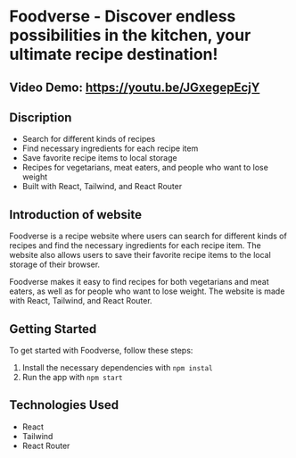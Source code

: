 # Foodverse - Discover endless possibilities in the kitchen, your ultimate recipe destination!

## Video Demo:  <https://youtu.be/JGxegepEcjY>

## Discription
- Search for different kinds of recipes
- Find necessary ingredients for each recipe item
- Save favorite recipe items to local storage
- Recipes for vegetarians, meat eaters, and people who want to lose weight
- Built with React, Tailwind, and React Router

## Introduction of website
Foodverse is a recipe website where users can search for different kinds of recipes and find the necessary ingredients for each recipe item. The website also allows users to save their favorite recipe items to the local storage of their browser.

Foodverse makes it easy to find recipes for both vegetarians and meat eaters, as well as for people who want to lose weight. The website is made with React, Tailwind, and React Router.


## Getting Started

To get started with Foodverse, follow these steps:

1. Install the necessary dependencies with `npm instal`
2. Run the app with `npm start`

## Technologies Used

- React
- Tailwind
- React Router
